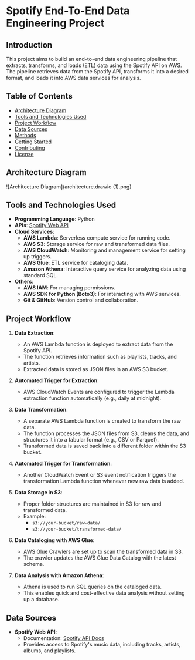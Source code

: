 # Spotify End-To-End Data Engineering Project

## Introduction

This project aims to build an end-to-end data engineering pipeline that extracts, transforms, and loads (ETL) data using the Spotify API on AWS. The pipeline retrieves data from the Spotify API, transforms it into a desired format, and loads it into AWS data services for analysis.

## Table of Contents

- [Architecture Diagram](#architecture-diagram)
- [Tools and Technologies Used](#tools-and-technologies-used)
- [Project Workflow](#project-workflow)
- [Data Sources](#data-sources)
- [Methods](#methods)
- [Getting Started](#getting-started)
- [Contributing](#contributing)
- [License](#license)

## Architecture Diagram

![Architecture Diagram](architecture.drawio (1).png)


## Tools and Technologies Used

- **Programming Language**: Python
- **APIs**: [Spotify Web API](https://developer.spotify.com/documentation/web-api/)
- **Cloud Services**:
  - **AWS Lambda**: Serverless compute service for running code.
  - **AWS S3**: Storage service for raw and transformed data files.
  - **AWS CloudWatch**: Monitoring and management service for setting up triggers.
  - **AWS Glue**: ETL service for cataloging data.
  - **Amazon Athena**: Interactive query service for analyzing data using standard SQL.
- **Others**:
  - **AWS IAM**: For managing permissions.
  - **AWS SDK for Python (Boto3)**: For interacting with AWS services.
  - **Git & GitHub**: Version control and collaboration.

## Project Workflow

1. **Data Extraction**:
   - An AWS Lambda function is deployed to extract data from the Spotify API.
   - The function retrieves information such as playlists, tracks, and artists.
   - Extracted data is stored as JSON files in an AWS S3 bucket.

2. **Automated Trigger for Extraction**:
   - AWS CloudWatch Events are configured to trigger the Lambda extraction function automatically (e.g., daily at midnight).

3. **Data Transformation**:
   - A separate AWS Lambda function is created to transform the raw data.
   - The function processes the JSON files from S3, cleans the data, and structures it into a tabular format (e.g., CSV or Parquet).
   - Transformed data is saved back into a different folder within the S3 bucket.

4. **Automated Trigger for Transformation**:
   - Another CloudWatch Event or S3 event notification triggers the transformation Lambda function whenever new raw data is added.

5. **Data Storage in S3**:
   - Proper folder structures are maintained in S3 for raw and transformed data.
   - Example:
     - `s3://your-bucket/raw-data/`
     - `s3://your-bucket/transformed-data/`

6. **Data Cataloging with AWS Glue**:
   - AWS Glue Crawlers are set up to scan the transformed data in S3.
   - The crawler updates the AWS Glue Data Catalog with the latest schema.

7. **Data Analysis with Amazon Athena**:
   - Athena is used to run SQL queries on the cataloged data.
   - This enables quick and cost-effective data analysis without setting up a database.

## Data Sources

- **Spotify Web API**:
  - Documentation: [Spotify API Docs](https://developer.spotify.com/documentation/web-api/)
  - Provides access to Spotify's music data, including tracks, artists, albums, and playlists.


